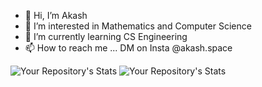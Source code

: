 - 👋 Hi, I’m Akash
- 👀 I’m interested in Mathematics and Computer Science
- 🌱 I’m currently learning CS Engineering
- 📫 How to reach me ... DM on Insta @akash.space

![Your Repository's Stats](https://github-readme-stats.vercel.app/api?username=akashinfinity12&show_icons=true)
![Your Repository's Stats](https://github-readme-stats.vercel.app/api/top-langs/?username=akashinfinity12&theme=blue-green)

<!---
akashinfinity12/akashinfinity12 is a ✨ special ✨ repository because its `README.md` (this file) appears on your GitHub profile.
You can click the Preview link to take a look at your changes.
--->
